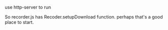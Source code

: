 
use http-server to run

So recorder.js has Recoder.setupDownload function. perhaps that's a good place to start.
